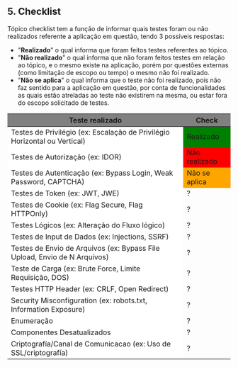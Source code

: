 <!--Checklist-->
## 5. Checklist

Tópico checklist tem a função de informar quais testes foram ou não realizados referente a aplicação em questão, tendo 3 possíveis respostas:

- "**Realizado**" o qual informa que foram feitos testes referentes ao tópico.
- "**Não realizado**" o qual informa que não foram feitos testes em relação ao tópico, e o mesmo existe na aplicação, porém por questões externas (como limitação de escopo ou tempo) o mesmo não foi realizado.
- "**Não se aplica**" o qual informa que o teste não foi realizado, pois não faz sentido para a aplicação em questão, por conta de funcionalidades as quais estão atreladas ao teste não existirem na mesma, ou estar fora do escopo solicitado de testes.

<!--Cores Tabela-->
<style>
    .heatMapCheck {
        width: 100%;
        text-align: center;
    }
    .heatMapCheck th {
        background: grey;
        word-wrap: break-word;
        text-align: center;
    }
    .heatMapCheck tr:nth-child(1) { background: green; }
    .heatMapCheck tr:nth-child(2) { background: red; }
    .heatMapCheck tr:nth-child(3) { background: orange; }
    .heatMapCheck td:nth-child(1) { background: white; }
</style>

<div class="heatMapCheck">

<!--Preencher Checklist, e alterar cores equivalentes-->
| Teste realizado | Check |
| --- | --- |
| Testes de Privilégio (ex: Escalação de Privilégio Horizontal ou Vertical) | Realizado |
| Testes de Autorização (ex: IDOR) | Não realizado |
| Testes de Autenticação (ex: Bypass Login, Weak Password, CAPTCHA) | Não se aplica |
| Testes de Token (ex: JWT, JWE) |?|
| Testes de Cookie (ex: Flag Secure, Flag HTTPOnly) |?|
| Testes Lógicos (ex: Alteração do Fluxo lógico) |?|
| Testes de Input de Dados (ex: Injections, SSRF) |? |
| Testes de Envio de Arquivos (ex: Bypass File Upload, Envio de N Arquivos) |?|
| Teste de Carga (ex: Brute Force, Limite Requisição, DOS) |?|
| Testes HTTP Header (ex: CRLF, Open Redirect) |?|
| Security Misconfiguration (ex: robots.txt, Information Exposure) |?|
| Enumeração |?|
| Componentes Desatualizados |?|
| Criptografía/Canal de Comunicacao (ex: Uso de SSL/criptografía) |?|
</div>

<div style="page-break-after: always; visibility: hidden"> 
</div>